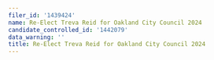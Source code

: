 ```yaml
---
filer_id: '1439424'
name: Re-Elect Treva Reid for Oakland City Council 2024
candidate_controlled_id: '1442079'
data_warning: ''
title: Re-Elect Treva Reid for Oakland City Council 2024
---
```

